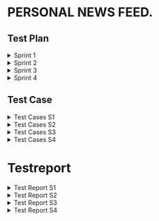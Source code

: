 # PERSONAL NEWS FEED.

## Test Plan
<details><summary>Sprint 1</summary>
<p>
  
| Feature to be tested | Approach | Testing task | Responsibilities | Schedule | Pass/Fail |
| --- | --- | --- | --- | --- | --- |
| Login username and password functionality.| Manual testing | Enter username and password in the login form | Preet will perform manual testing on UX 1 | 15-18 feb'22 | Pass |
| Functionality of sign up page and the requirements fo different fields.| Manual testing | Click on signup page and try signing up with username and password | Pushti will perform the testing on sign up page and the requirements | 15-18 feb'22 | Pass |
| Link between sign up page and login page after filling out the sign up details | Manual testing | After signing up it should navigate to sign in page and should be able to login with new login credentials. | Muhaimin | 15-18 feb'22 | Pass |
| API response | Manual testing with postman software | Checking the response code with postman | Muhaimin will perform API response code test. | 19-21 feb'22 | Pass |
| Database | Verification by inspection | Entering user name and password and inspecting the database for that particular entry | Muhaimin will check for the database connectivity | 19-21 feb'22  | Pass |
  

</p>
</details>


<details><summary>Sprint 2</summary>
<p>
  
| Feature to be tested | Approach | Testing task | Responsibilities | Schedule | Pass/Fail |
| --- | --- | --- | --- | --- | --- |
| Login username and password functionality.| Manual testing | Enter username and password in the login form | Preet will perform manual testing on UX 1 | 15-18 feb'22 | Pass |
| Functionality of sign up page and the requirements fo different fields.| Manual testing | Click on signup page and try signing up with username and password | Pushti will perform the testing on sign up page and the requirements | 15-18 feb'22 | Pass  |
| Link between sign up page and login page after filling out the sign up details | Manual testing | After signing up it should navigate to sign in page and should be able to login with new login credentials. | Muhaimin | 15-18 feb'22 | Pass |
| API response | Manual testing with postman software | Checking the response code with postman | Muhaimin will perform API response code test. | 19-21 feb'22 | Pass |
| Database | Verification by inspection | Entering user name and password and inspecting the database for that particular entry | Muhaimin will check for the database connectivity | 19-21 feb'22  | Pass |
| Functionality of new landing page | Manual testing | Take the proper URL and landing page should be displayed as per requirements |  Preet  | 14-18 Mar'22  | Pass |  
| Functionality of settings modal | Manual testing | Selection of catergories  |  Pushti and Muhaimin  | 14-18 Mar'22  | Pass |  
| Unit Testing | Automated testing (JEST)| Testing the functionality of code for test.js file |  Preet  | 19-22 Mar'22  | Pass |
  
  
</p>
</details>


<details><summary>Sprint 3</summary>
<p>
  
 Feature to be tested | Approach | Testing task | Responsibilities | Schedule | Pass/Fail |
| --- | --- | --- | --- | --- | --- |
| Login username and password functionality.| Manual testing | Enter username and password in the login form | Preet will perform manual testing on UX 1 | 15-18 feb'22 | Pass |
| Functionality of sign up page and the requirements fo different fields.| Manual testing | Click on signup page and try signing up with username and password | Pushti will perform the testing on sign up page and the requirements | 15-18 feb'22 | Pass  |
| Link between sign up page and login page after filling out the sign up details | Manual testing | After signing up it should navigate to sign in page and should be able to login with new login credentials. | Muhaimin | 15-18 feb'22 | Pass |
| API response | Manual testing with postman software | Checking the response code with postman | Muhaimin will perform API response code test. | 19-21 feb'22 | Pass |
| Database | Verification by inspection | Entering user name and password and inspecting the database for that particular entry | Muhaimin will check for the database connectivity | 19-21 feb'22  | Pass |
| Functionality of new landing page | Manual testing | Take the proper URL and landing page should be displayed as per requirements |  Preet  | 14-   18 Mar'22  | Pass |  
| Functionality of settings modal | Manual testing | Selection of catergories  |  Pushti & Muhaimin | 14-18 Mar'22  | Pass |  
| Unit Testing | Automated testing (JEST)| Testing the functionality of code for test.js file |  Preet  | 19-22 Mar'22  | Pass |
| Integration Testing | Manual | Testing different modules of the application are working porperly together.  | Preet, Pushti & muhaimin   | 8-11 Apr'22  | Pass |  

</p>
</details>
<details><summary>Sprint 4</summary>
<p>
  
 Feature to be tested | Approach | Testing task | Responsibilities | Schedule | Pass/Fail |
| --- | --- | --- | --- | --- | --- |
| Login username and password functionality.| Manual testing | Enter username and password in the login form | Preet will perform manual testing on UX 1 | 15-18 feb'22 | Pass |
| Functionality of sign up page and the requirements fo different fields.| Manual testing | Click on signup page and try signing up with username and password | Pushti will perform the testing on sign up page and the requirements | 15-18 feb'22 | Pass  |
| Link between sign up page and login page after filling out the sign up details | Manual testing | After signing up it should navigate to sign in page and should be able to login with new login credentials. | Muhaimin | 15-18 feb'22 | Pass |
| API response | Manual testing with postman software | Checking the response code with postman | Muhaimin will perform API response code test. | 19-21 feb'22 | Pass |
| Database | Verification by inspection | Entering user name and password and inspecting the database for that particular entry | Muhaimin will check for the database connectivity | 19-21 feb'22  | Pass |
| Functionality of new landing page | Manual testing | Take the proper URL and landing page should be displayed as per requirements |  Preet  | 14-   18 Mar'22  | Pass |  
| Functionality of settings modal | Manual testing | Selection of catergories  |  Pushti & Muhaimin | 14-18 Mar'22  | Pass |  
| Unit Testing | Automated testing (JEST)| Testing the functionality of code for test.js file |  Preet  | 19-22 Mar'22  | Pass |
| Integration Testing | Manual | Testing different modules of the application are working porperly together.  | Preet, Pushti & muhaimin   | 8-11 Apr'22  | Pass | 
| Regression Testing | Manual | Testing every functionality from all the sprint.  | Preet, Pushti & muhaimin   | 25-26 Apr'22  | Pass |  

</p>
</details>


## Test Case
<details> <summary> Test Cases S1</summary>
  <p>
    
| Test Case ID# | Test case description | Test steps | Expected result | Prerequisites | Executed by | Pass/Fail |
| --- | --- | --- | --- | --- | --- | --- |
| UX 1.1 | Valid username and valid password | Enter a valid Username, password and click on login button. | Successful login | Valid Url  and browser | Preet | Pass |
| UX 1.2 | Valid username and invalid password | Enter a valid Username, invalid password and click on login button. | A pop-up message box to show invalid username/password. | Valid Url  and browser | Preet | Pass |
| UX 1.3 | Invalid username and valid password | Enter Invalid username and valid password  | A pop-up message box to show invalid username/password. | Valid Url browser | Preet | Pass |
| UX 1.4 | Invalid username and valid password | Enter Invalid username and valid password  | A pop-up message box to show invalid username/password. | Valid Url browser | Preet | Pass |
| UX 1.5 | Blank field for username and valid password | Enter Invalid username and valid password  | A pop-up message box to show invalid username/password. | Valid Url Browser | Preet | Pass |
| UX 1.6 | Valid  username and blank field for password | Enter Invalid username and valid password  | A pop-up message box to show invalid username/password. | Valid Url  and browser | Preet | Pass |
| UX 1.7 | Blank field for username and  password | Leave both blank and press login button.  | A pop-up message box to show invalid username/password. | Valid Url  and browser | Preet | Pass |
| UX 2.1 | By clicking  the sign up it should land him to another page for signing up | Click the sign up button below the login fields  | It should direct you to the sign up page  | Valid Url  and browser | Pushti | Pass |
| UX 2.2 | Incorrect form  of user id | Username should be atleast 8 string long and no space included.  | If incorrect combination is entered than an appropriate message is generated.  | Valid Url  and browser | Pushti | Pass |
| UX 2.3 | Incorrect form of password. | Password should not have spcaes and  atleast 8 character long , One upper case, one lower case, one special character.  | If the password is not entered in correct form display message password contain atleast 8 char ,one upper,lower,special character required.  | Valid Url  and browser | Pushti | Pass |
| UX 2.4 | Password field and confirmation password field mis matching. | Password and confirmation password field should be mismatched.  | If the password and confirmation password are mismatched display an appropriate message. | Valid Url  and browser | Pushti | Pass |
| UX 2.5 | Form is correctly field out then direct the user to the landing log in page.  | After filling out all the detail on the form correctly , click on the submit button it should navigate to landing log in page.  | Pop up message for successfully signed up.  | Valid Url  and browser | Pushti | Pass |
| UX 3.1 | Checking the new sign up credentials | Checking the new sign up credentials | Successful login | Valid Url  and browser | Muhaimin | Pass |
| DB 1.1 | Check whether data gets written  database after succesfull sign up. | Enter valid username and password after successful sign up see whether username  | Will have database entry same as enter by user. | Database Connectivity | Muhaimin | Pass |
| API 1.1 | Authorised user should sign up succesfully with response code 200. | Enter correct credentials  | Response code is 200 | Postman for checking response code. | Muhaimin | Pass |
| API 1.2 | Authorised user enters invalid password , response code 401. | Invalid ceredentials  | response code is 401. | Postman for checking response code | Muhaimin | Pass |
| API 1.3 | Valid password and invalid username then response code 401. | Response code is 401 on invalid credentials. | response code is 401 | Postman for checking response code | Muhaimin | Pass |

  </p>
  </details>
  <details> <summary> Test Cases S2</summary>
  <p>
    
| Test Case ID# | Test case description | Test steps | Expected result | Prerequisites | Executed by | Pass/Fail |
| --- | --- | --- | --- | --- | --- | --- |
| TC 1.1 | Default landing page should display the new article. | Run your project and it should land you on articles page without login | News article fetch from the API from general category. | https://newsapi.org/ and valid url| Preet | Pass |
| TC 1.2 |  Setting page should be displayed upon event occuring. | Click on the setting button/link | Should be able to connect user with the setting page. | Valid Url and browser | Preet | Pass |
| TC 1.3 |  If no category is selected no functionality should be occuring for "ok or cancel" | Not selecting any category and click on "ok or cancel" button/link. | With no selection user is not enabled with "Ok /Cancel" buttons | Valid Url for setting pages| Pushti | Pass |    
| TC 1.4 |  Functionality of ok and cacel button/link after they have selected category. | Select atleast one category or multiple and then press "ok or cancel" button/link. | After selecting category user should be able to click on "ok or cancel" button/link. | Valid Url for setting pages| Muhaimin | Pass |   
| TC 1.5 | Unit test on test.js file | Run you unit test using JEST | Use some mocked data for unit testing. | JEST framework|  | Pass |
  </p> 
  </details>
  
  <details> <summary> Test Cases S3</summary>
  <p>
    
| Test Case ID# | Test case description | Test steps | Test Data | Expected result | Prerequisites | Executed by | Pass/Fail |
| --- | --- | --- | --- | --- | --- | --- | --- |
|  IT 1.1 | Checking the login and homepage module.  | Enter the valid username and valid password  | Username: preet123@google.com                 Password: Password@123| User will directed signed in page   |  Valid url and browser | Preet  | Pass |
|  IT 1.2 | Signup page and sign in page module.  | Enter the username and correct form of password.  | Username: demo123@google.com                 Password: Demo@123  | New user is registered and should be able to login with new credentials  | Valid url and browser  | Pushti  | Pass |
|  IT 1.3 | Setting modal and database integration  |  Select the few category from setting modal  |  Check mark business,technology & sports category |  Database will reflect the changes in user preferences   | Login credentials | Preet   | Pass |
|  IT 1.4 | Setting modal and home page integration  | Select the user prefrence category from setting modal  | Check mark technology & sports category  | Home page will reflect the changes based on user preferences   | Login credentials  | Pushti  | Pass |
|  IT 1.5 | Pagination with home and other categories in descending order with most recent first  | Select the user prefrence category ,paginate through home page with user selected category.   | Select the user prefrence category from setting modal  | Paginate on home page in descending order with most recent news  | Login credential  | Muhaimin  | Pass |
  </p> 
  </details> 

<details><summary> Test Cases S4</summary>
 <p>

| Test Case ID# | Test case description | Test steps | Test data | Expected result | Executed by | Pass/Fail |
| --- | --- | --- | --- | --- | --- | --- |
| RT 1 | Validation of login functionality | Enter a valid Username, valid password and click on login button. | username: preet123@google.com Password: Password@123 | Successful login | Muhaimin  | Pass |   
| RT 2 | Validation of login functionality | Enter a invalid Username, invalid password and click on login button. | username: preet@google.com Password:  Anything@123 | Unsuccessful login | Muhaimin   | Pass | 
| RT 3 | API endpoint login functionality | Enter a valid Username, valid password and click on login button. | username: preet123@google.com  Password:  Password@123  | API response code 200 | Muhaimin   | Pass | 
| RT 4 | API endpoint login functionality | Enter a invalid Username, invalid password and click on login button. | username: preet@google.com Password: Anything@123 | API response code is 401 |  Muhaimin  | Pass |    
| RT 5 | Validation of signup button functionality | Click on Signup button. | signup link/button | Directed to the signup page | Muhaimin   | Pass |    
| RT 6 | Validation of signup page functionality | Enter username with atleast 8 string long | username: witchers@gmail.com | Valid username | Muhaimin   | Pass |    
| RT 7 | Validation of signup page functionality | Enter username with no more than 7 string | username: witcher  | Invalid form of username | Muhaimin   | Pass | 
| RT 8 | Validation of signup page functionality | Password should not have spaces and atleast 8 character long ,One upper case, one lower case, one special character | Password: Witcher@123 | Strong password  | Muhaimin   | Pass | 
| RT 9 | Validation of signup page functionality | Password should have spaces and atleast 8 character long , one lower case | Password: witcher 123 | Is not strong password | Muhaimin   | Pass |  
| RT 10 | Validation of signup page functionality | Password and confirm password field should be entered with same value. | Password: Witcher@123 Confirm: Witcher@123 | Password will be accepted | Pushti  | Pass |   
| RT 11 | Validation of signup page functionality | Password and confirm password field should be entered with different value. | Password: Witcher@123 Confirm: Witcher@23 | Password will not be accepted | Pushti  | Pass | 
| RT 12 | Validation of signup page functionality | Enter every field with their respective parameters and click on submit button /link | Username: witchers@gmail.com password: Witchers@123 Confirm password : Witchers@123  | User will be signup. | Pushti  | Pass |  
| RT 13 | Validate new user entry in database | Enter every field with their respective parameters and click on submit button /link | Username: witchers@gmail.com password: Witchers@123 Confirm password : Witchers@123  | User will be signup and their will be a record of user in database | Pushti  | Pass | 
| RT 14 | Default landing page display general news article | Run your project and it should land you on articles page without login. | - | News article fetch from the API from general category. | Pushti  | Pass | 
| RT 15 | Setting modal should be displayed upon event occuring. | Setting modal should be displayed upon event occuring. | - | Setting modal will open | Pushti  | Pass |
| RT 16 | Functionality of ok and save button/link after they have selected category. | Select atleast one category or multiple and then press "ok or cancel" button/link. | Checkmark business & technology  | After selecting category user should be able to click on "ok or cancel" button/link | Pushti  | Pass |   
| RT 17 | Functionality of ok and save button/link with no category selection. | Not selecting any category and click on "ok or cancel" button/link | - | With no selection user is not enabled with "Ok /Cancel" buttons. | Pushti  | Pass |     
| RT 18 | Functionality of setting modal and database integration | Select the few category from setting modal and hit save. | Check mark business,technology & sports category | Database will reflect the changes in user preferences | Pushti  | Pass |     
| RT 19 | Functionality of setting modal and home page integration | Select the user prefrence category from setting modal| Check mark business,technology & sports category | Home page will reflect the changes based on user preferences | Preet  | Pass |     
| RT 20 | Functionality of pagination with home and other categories in descending order with most recent first| Select the user prefrence category ,paginate through home page with user selected category.| Select the user prefrence category from setting modal | Paginate on home page in descending order with most recent news | Preet  | Pass |
| RT 21 | Functionality of pagination with home and other categories in descending order with most recent first| Select the user prefrence category ,paginate through home page with user selected category.| Select the user prefrence category from setting modal | Paginate on home page in descending order with most recent news | Preet  | Pass |    
| RT 22 | Functionality of search box on landing page | Enter keywords in the search box on home page | Type tesla in search box. | Serach result will display the news article related with the most recent first | Preet  | Pass |                                 
| RT 23 | Functionality of advanced search box  | Searching keyword with AND returns items that contain both the search terms | Type tesla AND SpaceX in search box. | Serach result will display the news article related with tesla and spacex with most recent first | Preet  | Pass |
| RT 24 | Functionality of advanced search box | Searching keyword with OR returns items that contain either of the search terms | Type tesla OR SpaceX in search box. | Serach result will display the news article either has tesla or spacex within its text. | Preet  | Pass |  
| RT 25 | Functionality of advanced search box | Searching keyword with NOT returns items that contain the first search term but not the second. | Type tesla NOT SpaceX in search box. | Serach result will display the news article that has only tesla within its text.  | Preet  | Pass |     
| RT 26 | Functionality of search box | Enter keywords in the search box on home page | Type spoongebob in search box. | A meaningful message is displayed when are no results to show | Preet  | Pass |    
| RT 27 | Search API endpoint | Search for artciles |  /search/{search terms}  | Response code 200 | Preet | Pass |    

  </p>
  </details>
  


# Testreport

<details><summary>Test Report S1</summary>
 <p> 

| Date of test plan | Test case ID | Person executed the test | Pass/Fail | Comments |
| --- | --- | --- | --- | --- |
| 15 feb'22 | UX 1.1 | Preet | Fail | |
| 15 feb'22 | UX 1.2 | Preet | Fail | |
| 15 feb'22 | UX 1.3 | Preet | Fail | |
| 15 feb'22 | UX 1.4 | Preet | Fail | |
| 15 feb'22 | UX 1.5 | Preet | Fail | |
| 15 feb'22 | UX 1.6 | Preet | Fail | |
| 15 feb'22 | UX 1.7 | Preet | Fail | |
   
| Date of test plan | Test case ID | Person executed the test | Pass/Fail | Comments |
| --- | --- | --- | --- | --- |
| 16 feb'22 | UX 1.1 | Preet | Fail | |
| 16 feb'22 | UX 1.2 | Preet | Fail | |
| 16 feb'22 | UX 1.3 | Preet | Fail | |
| 16 feb'22 | UX 1.4 | Preet | Fail | |
| 16 feb'22 | UX 1.5 | Preet | Fail | |
| 16 feb'22 | UX 1.6 | Preet | Fail | |
| 16 feb'22 | UX 1.7 | Preet | Fail | |
   
   
| Date of test plan | Test case ID | Person executed the test | Pass/Fail | Comments |
| --- | --- | --- | --- | --- |
| 17 feb'22 | UX 1.1 | Preet | Pass | |
| 17 feb'22 | UX 1.2 | Preet | Pass | |
| 17 feb'22 | UX 1.3 | Preet | Pass | |
| 17 feb'22 | UX 1.4 | Preet | Pass | |
| 17 feb'22 | UX 1.5 | Preet | Pass | |
| 17 feb'22 | UX 1.6 | Preet | Pass | |
| 17 feb'22 | UX 1.7 | Preet | Pass | |
   
 
| Date of test plan | Test case ID | Person executed the test | Pass/Fail | Comments |
| --- | --- | --- | --- | --- |
| 16 feb'22   | UX 2.1 | Pushti | Fail | |
| 16 feb'22   | UX 2.2 | Pushti | Fail | |
| 16 feb'22   | UX 2.3 | Pushti | Fail | |
| 16 feb'22   | UX 2.4 | Pushti | Fail | |
| 16 feb'22   | UX 2.5 | Pushti | Fail | |
  
| Date of test plan | Test case ID | Person executed the test | Pass/Fail | Comments |
| --- | --- | --- | --- | --- |
| 17 feb'22   | UX 2.1 | Pushti | Fail | |
| 17 feb'22   | UX 2.2 | Pushti | Fail | |
| 17 feb'22   | UX 2.3 | Pushti | Fail | |
| 17 feb'22   | UX 2.4 | Pushti | Fail | |
| 17 feb'22   | UX 2.5 | Pushti | Fail | |
 
| Date of test plan | Test case ID | Person executed the test | Pass/Fail | Comments |
| --- | --- | --- | --- | --- |
| 18 feb'22  | UX 2.1 | Pushti | Pass | |
| 18 feb'22  | UX 2.2 | Pushti | Pass | |
| 18 feb'22  | UX 2.3 | Pushti | Pass | |
| 18 feb'22  | UX 2.4 | Pushti | Pass | |
| 18 feb'22  | UX 2.5 | Pushti | Pass | |   

| Date of test plan | Test case ID | Person executed the test | Pass/Fail | Comments |
| --- | --- | --- | --- | --- |
| 15 feb'22 | UX 3.1 | Muhaimin | Fail | |
| 19 feb'22 | DB 1.1 | Muhaimin | Fail | |
| 19 feb'22 | API 1.1| Muhaimin | Fail | |
| 19 feb'22 | API 1.2| Muhaimin | Fail | |
| 19 feb'22 | API 1.3| Muhaimin | Fail | |  
   
   
| Date of test plan | Test case ID | Person executed the test | Pass/Fail | Comments |
| --- | --- | --- | --- | --- |
| 16 feb'22 | UX 3.1 | Muhaimin | Fail | |
| 19 feb'22 | DB 1.1 | Muhaimin | Fail | |
| 20 feb'22 | API 1.1| Muhaimin | Fail | |
| 20 feb'22 | API 1.2| Muhaimin | Fail | |
| 20 feb'22 | API 1.3| Muhaimin | Fail | |  
   
| Date of test plan | Test case ID | Person executed the test | Pass/Fail | Comments |
| --- | --- | --- | --- | --- |
| 18 feb'22 | UX 3.1 | Muhaimin | Pass | |
| 21 feb'22 | DB 1.1 | Muhaimin | Pass | |
| 21 feb'22 | API 1.1| Muhaimin | Pass | |
| 21 feb'22 | API 1.2| Muhaimin | Pass | |
| 21 feb'22 | API 1.3| Muhaimin | Pass | |   
  </p>
  </details>


 <details><summary>Test Report S2</summary>
 <p> 
   
 | Date of test plan | Test case ID | Person executed the test | Pass/Fail | Comments |
| --- | --- | --- | --- | --- |
| 14 Mar'22 | UT 1.1 | Preet | Fail | |
| 14 Mar'22 | UT 1.2 | Preet | Fail | |
| 14 Mar'22 | UT 1.3 | Pushti | Fail | |
| 14 Mar'22 | UT 1.4 | Muhaimin | Fail | |

| Date of test plan | Test case ID | Person executed the test | Pass/Fail | Comments |
| --- | --- | --- | --- | --- |
| 15 Mar'22 | UT 1.1 | Preet | Fail | |
| 15 Mar'22 | UT 1.2 | Preet | Fail | |
| 15 Mar'22 | UT 1.3 | Pushti | Fail | |
| 15 Mar'22 | UT 1.4 | Muhaimin | Fail | |
   
| Date of test plan | Test case ID | Person executed the test | Pass/Fail | Comments |
| --- | --- | --- | --- | --- |
| 15 Mar'22 | UT 1.1 | Preet | Pass | |
| 15 Mar'22 | UT 1.2 | Preet | Fail | |
| 15 Mar'22 | UT 1.3 | Pushti | Fail | |
| 15 Mar'22 | UT 1.4 | Muhaimin | Fail | |
   
| Date of test plan | Test case ID | Person executed the test | Pass/Fail | Comments |
| --- | --- | --- | --- | --- |
| 17 Mar'22 | UT 1.1 | Preet | Pass | |
| 17 Mar'22 | UT 1.2 | Preet | Pass | |
| 17 Mar'22 | UT 1.3 | Pushti | Pass | |
| 17 Mar'22 | UT 1.4 | Muhaimin | Pass | |
   
| Date of test plan | Test case ID | Person executed the test | Pass/Fail | Comments |
| --- | --- | --- | --- | --- |
| 19 Mar'22 | AT 1.1 | Preet | Fail | Check Password validation |
| 19 Mar'22 | AT 1.2 | Preet | Fail | Check Email validation |
| 19 Mar'22 | AT 1.3 | Muhaimin | Fail | GET /index to check if server is running |
| 19 Mar'22 | AT 1.4 | Pushti | Fail | GET /signin |  
| 19 Mar'22 | AT 1.5 | Pushti | Fail | GET /getDetails |    
| 19 Mar'22 | AT 1.6 | Preet | Fail | GET /updatePreference |
| 19 Mar'22 | AT 1.7 | Muhaimin | Fail | POST /signout |   

| Date of test plan | Test case ID | Person executed the test | Pass/Fail | Comments |
| --- | --- | --- | --- | --- |
| 19 Mar'22 | AT 1.1 | Preet | Fail | Check Password validation |
| 19 Mar'22 | AT 1.2 | Preet | Fail | Check Email validation |
| 19 Mar'22 | AT 1.3 | Muhaimin | Fail | GET /index to check if server is running |
| 19 Mar'22 | AT 1.4 | Pushti | Fail | GET /signin |  
| 19 Mar'22 | AT 1.5 | Pushti | Fail | GET /getDetails |    
| 19 Mar'22 | AT 1.6 | Preet | Fail | GET /updatePreference |
| 19 Mar'22 | AT 1.7 | Muhaimin | Fail | POST /signout |  
  
| Date of test plan | Test case ID | Person executed the test | Pass/Fail | Comments |
| --- | --- | --- | --- | --- |
| 20 Mar'22 | AT 1.1 | Preet | Pass | Check Password validation |
| 20 Mar'22 | AT 1.2 | Preet | Fail | Check Email validation |
| 20 Mar'22 | AT 1.3 | Muhaimin | Pass | GET /index to check if server is running |
| 20 Mar'22 | AT 1.4 | Pushti | Pass | GET /signin |  
| 20 Mar'22 | AT 1.5 | Pushti | Fail | GET /getDetails |    
| 20 Mar'22 | AT 1.6 | Preet | Fail | GET /updatePreference |
| 20 Mar'22 | AT 1.7 | Muhaimin | Fail | POST /signout |   
   
| Date of test plan | Test case ID | Person executed the test | Pass/Fail | Comments |
| --- | --- | --- | --- | --- |
| 20 Mar'22 | AT 1.1 | Preet | Pass | Check Password validation |
| 20 Mar'22 | AT 1.2 | Preet | Fail | Check Email validation |
| 20 Mar'22 | AT 1.3 | Muhaimin | Pass | GET /index to check if server is running |
| 20 Mar'22 | AT 1.4 | Pushti | Pass | GET /signin |  
| 20 Mar'22 | AT 1.5 | Pushti | Fail | GET /getDetails |    
| 20 Mar'22 | AT 1.6 | Preet | Fail | GET /updatePreference |
| 20 Mar'22 | AT 1.7 | Muhaimin | Fail | POST /signout |   
 
| Date of test plan | Test case ID | Person executed the test | Pass/Fail | Comments |
| --- | --- | --- | --- | --- |
| 22 Mar'22 | AT 1.1 | Preet | Pass | Check Password validation |
| 22 Mar'22 | AT 1.2 | Preet | Pass | Check Email validation |
| 22 Mar'22 | AT 1.3 | Muhaimin | Pass | GET /index to check if server is running |
| 22 Mar'22 | AT 1.4 | Pushti | Pass | GET /signin |  
| 22 Mar'22 | AT 1.5 | Pushti | Pass | GET /getDetails |    
| 22 Mar'22 | AT 1.6 | Preet | Pass | GET /updatePreference |
| 22 Mar'22 | AT 1.7 | Muhaimin | Pass | POST /signout |     
   
   
   
 </p>
 </details>
 
 <details><summary>Test Report S3</summary>
 <p> 
   
| Date of test plan | Test case ID | Person executed the test | Pass/Fail | Comments |
| --- | --- | --- | --- | --- |
| 8 Apr'22 | IT 1.1 | Preet | Pass   |  | 
| 8 Apr'22 | IT 1.2 | Pushti | Pass   |  | 
| 8 Apr'22 | IT 1.3 | Preet | Fail  |  | 
| 8 Apr'22 | IT 1.4 | Pushti | Fail  |  | 
| 8 Apr'22 | IT 1.5 | Muhaimin | Fail  |  |  
   
| Date of test plan | Test case ID | Person executed the test | Pass/Fail | Comments |
| --- | --- | --- | --- | --- |
| 9 Apr'22 | IT 1.1 | Preet | Pass   |  | 
| 9 Apr'22 | IT 1.2 | Pushti | Pass   |  | 
| 9 Apr'22 | IT 1.3 | Preet | Pass  |  | 
| 9 Apr'22 | IT 1.4 | Pushti | Fail  |  | 
| 9 Apr'22 | IT 1.5 | Muhaimin | Fail  |  |    
  
| Date of test plan | Test case ID | Person executed the test | Pass/Fail | Comments |
| --- | --- | --- | --- | --- |
| 10 Apr'22 | IT 1.1 | Preet | Pass   |  | 
| 10 Apr'22 | IT 1.2 | Pushti | Pass   |  | 
| 10 Apr'22 | IT 1.3 | Preet | Pass  |  | 
| 10 Apr'22 | IT 1.4 | Pushti | Fail  |  | 
| 10 Apr'22 | IT 1.5 | Muhaimin | Fail  |  |  
  
| Date of test plan | Test case ID | Person executed the test | Pass/Fail | Comments |
| --- | --- | --- | --- | --- |
| 11 Apr'22 | IT 1.1 | Preet | Pass   |  | 
| 11 Apr'22 | IT 1.2 | Pushti | Pass   |  | 
| 11 Apr'22 | IT 1.3 | Preet | Pass  |  | 
| 11 Apr'22 | IT 1.4 | Pushti | Pass  |  | 
| 11 Apr'22 | IT 1.5 | Muhaimin | Pass  |  |    
   
   </p>
  </details>

<details><summary> Test Report S4 </summary>
 <p>
  
| Date of test plan | Test case ID | Person executed the test | Pass/Fail | Comments |
| --- | --- | --- | --- | --- | 
| 25 Apr'22 | RT 1 | Muhaimin | Pass   |  |   
| 25 Apr'22 | RT 2 | Muhaimin | Pass   |  | 
| 25 Apr'22 | RT 3 | Muhaimin | Pass   |  | 
| 25 Apr'22 | RT 4 | Muhaimin | Pass   |  |    
| 25 Apr'22 | RT 5 | Muhaimin | Pass   |  |   
| 25 Apr'22 | RT 6 | Muhaimin | Pass   |  | 
| 25 Apr'22 | RT 7 | Muhaimin | Pass   |  | 
| 25 Apr'22 | RT 8 | Muhaimin | Pass   |  |    
| 25 Apr'22 | RT 9 | Muhaimin | Pass   |  |   
| 25 Apr'22 | RT 10 | Pushti | Pass   |  | 
| 25 Apr'22 | RT 12 | Pushti | Pass   |  | 
| 25 Apr'22 | RT 13 | Pushti | Pass   |  |    
| 25 Apr'22 | RT 14 | Pushti | Pass   |  |   
| 25 Apr'22 | RT 15 | Pushti | Pass   |  | 
| 25 Apr'22 | RT 16 | Pushti | Pass   |  | 
| 25 Apr'22 | RT 17 | Pushti | Pass   |  |    
| 25 Apr'22 | RT 18 | Pushti | Pass   |  |   
| 25 Apr'22 | RT 19 | Preet | Pass   |  | 
| 25 Apr'22 | RT 20 | Preet  | Pass   |  | 
| 25 Apr'22 | RT 21 | Preet  | Pass   |  |    
| 25 Apr'22 | RT 22 | Preet  | Fail   |  |   
| 25 Apr'22 | RT 23 | Preet  | Fail   |  | 
| 25 Apr'22 | RT 24 | Preet  | Fail   |  | 
| 25 Apr'22 | RT 25 | Preet  | Fail   |  |    
| 25 Apr'22 | RT 26 | Preet  | Fail   |  | 
| 25 Apr'22 | RT 27 | Preet  | Fail   |  | 

   
| Date of test plan | Test case ID | Person executed the test | Pass/Fail | Comments |
| --- | --- | --- | --- | --- | 
| 26 Apr'22 | RT 1 | Muhaimin | Pass   |  |   
| 26 Apr'22 | RT 2 | Muhaimin | Pass   |  | 
| 26 Apr'22 | RT 3 | Muhaimin | Pass   |  | 
| 26 Apr'22 | RT 4 | Muhaimin | Pass   |  |    
| 26 Apr'22 | RT 5 | Muhaimin | Pass   |  |   
| 26 Apr'22 | RT 6 | Muhaimin | Pass   |  | 
| 26 Apr'22 | RT 7 | Muhaimin | Pass   |  | 
| 26 Apr'22 | RT 8 | Muhaimin | Pass   |  |    
| 26 Apr'22 | RT 9 | Muhaimin | Pass   |  |   
| 26 Apr'22 | RT 10 | Pushti | Pass   |  | 
| 26 Apr'22 | RT 12 | Pushti | Pass   |  | 
| 26 Apr'22 | RT 13 | Pushti | Pass   |  |    
| 26 Apr'22 | RT 14 | Pushti | Pass   |  |   
| 26 Apr'22 | RT 15 | Pushti | Pass   |  | 
| 26 Apr'22 | RT 16 | Pushti | Pass   |  | 
| 26 Apr'22 | RT 17 | Pushti | Pass   |  |    
| 26 Apr'22 | RT 18 | Pushti | Pass   |  |   
| 26 Apr'22 | RT 19 | Preet  | Pass   |  | 
| 26 Apr'22 | RT 20 | Preet  | Pass   |  | 
| 26 Apr'22 | RT 21 | Preet  | Pass   |  |    
| 26 Apr'22 | RT 22 | Preet  | Pass   |  |   
| 26 Apr'22 | RT 23 | Preet  | Pass   |  | 
| 26 Apr'22 | RT 24 | Preet  | Pass   |  | 
| 26 Apr'22 | RT 25 | Preet  | Pass   |  |    
| 26 Apr'22 | RT 26 | Preet  | Pass   |  | 
| 26 Apr'22 | RT 27 | Preet  | Pass   |  |    
   
   
   
  </p>
  </details>
